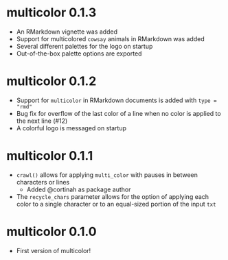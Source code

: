 # multicolor 0.1.3

* An RMarkdown vignette was added 
* Support for multicolored `cowsay` animals in RMarkdown was added
* Several different palettes for the logo on startup
* Out-of-the-box palette options are exported

# multicolor 0.1.2

* Support for `multicolor` in RMarkdown documents is added with `type = "rmd"`
* Bug fix for overflow of the last color of a line when no color is applied to the next line (#12)
* A colorful logo is messaged on startup

# multicolor 0.1.1

* `crawl()` allows for applying `multi_color` with pauses in between characters or lines
  * Added @cortinah as package author
* The `recycle_chars` parameter allows for the option of applying each color to a single character or to an equal-sized portion of the input `txt`

# multicolor 0.1.0

* First version of multicolor! 
